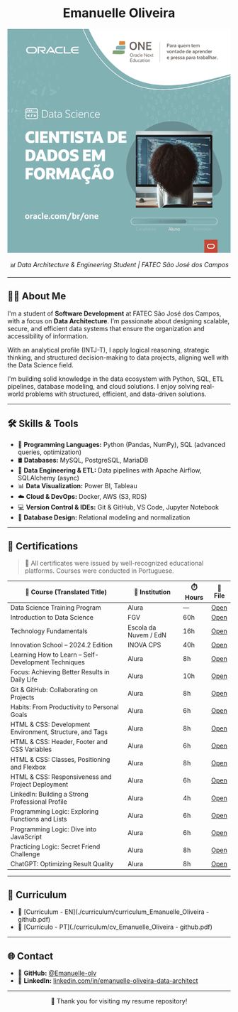 <h1 align="center">Emanuelle Oliveira</h1>

<p align="center">
  <img src="./images/E_O_Template+ONE+Aluno+DataScience_PT.png" alt="Banner of Emanuelle Oliveira" width="600">
</p>

<p align="center">
  <em>📊 Data Architecture & Engineering Student | FATEC São José dos Campos</em>
</p>

---

## 👩‍💻 About Me

I'm a student of **Software Development** at FATEC São José dos Campos, with a focus on **Data Architecture**. I’m passionate about designing scalable, secure, and efficient data systems that ensure the organization and accessibility of information.

With an analytical profile (INTJ-T), I apply logical reasoning, strategic thinking, and structured decision-making to data projects, aligning well with the Data Science field.

I'm building solid knowledge in the data ecosystem with Python, SQL, ETL pipelines, database modeling, and cloud solutions. I enjoy solving real-world problems with structured, efficient, and data-driven solutions.

---

## 🛠️ Skills & Tools

- 🐍 **Programming Languages:** Python (Pandas, NumPy), SQL (advanced queries, optimization)  
- 🛢️ **Databases:** MySQL, PostgreSQL, MariaDB  
- 🔁 **Data Engineering & ETL:** Data pipelines with Apache Airflow, SQLAlchemy (async)  
- 📊 **Data Visualization:** Power BI, Tableau  
- ☁️ **Cloud & DevOps:** Docker, AWS (S3, RDS)  
- 💻 **Version Control & IDEs:** Git & GitHub, VS Code, Jupyter Notebook  
- 🧱 **Database Design:** Relational modeling and normalization  

---

## 📜 Certifications

> 📝 All certificates were issued by well-recognized educational platforms. Courses were conducted in Portuguese.

| 📘 Course (Translated Title)                                              | 🏫 Institution            | ⏱️ Hours | 📎 File |
|--------------------------------------------------------------------------|---------------------------|----------|---------|
| Data Science Training Program                                            | Alura                     | —        | [Open](./certificates/aluno%20alura%20data%20science.pdf) |
| Introduction to Data Science                                             | FGV                       | 60h      | [Open](./certificates/certificado_Fgv_curso_gratuito_ciencia-de_dados_60h_14%2016%202024.pdf) |
| Technology Fundamentals                                                  | Escola da Nuvem / EdN     | 16h      | [Open](./certificates/Certificado+Trilha+de+Fundamentos+de+Tecnologia+EdN%20.pdf) |
| Innovation School – 2024.2 Edition                                       | INOVA CPS                 | 40h      | [Open](./certificates/escola_inovadores_2024_2.pdf) |
| Learning How to Learn – Self-Development Techniques                      | Alura                     | 8h       | [Open](./certificates/Emanuelle%20-%20Curso%20Aprender%20a%20aprender%20-%20t%C3%A9cnicas%20para%20seu%20autodesenvolvimento%20-%20Alura.pdf) |
| Focus: Achieving Better Results in Daily Life                 | Alura          | 10h      | [Open](./certificates/Emanuelle%20-%20Curso%20Foco_%20trazendo%20mais%20resultados%20para%20o%20dia%20a%20dia%20-%20Alura.pdf) |
| Git & GitHub: Collaborating on Projects                       | Alura          | 8h       | [Open](./certificates/Emanuelle%20-%20Curso%20Git%20e%20GitHub_%20compartilhando%20e%20colaborando%20em%20projetos%20-%20Alura.pdf) |
| Habits: From Productivity to Personal Goals                   | Alura          | 6h       | [Open](./certificates/Emanuelle%20-%20Curso%20H%C3%A1bitos_%20da%20produtividade%20%C3%A0s%20metas%20pessoais%20-%20Alura.pdf) |
| HTML & CSS: Development Environment, Structure, and Tags      | Alura          | 8h       | [Open](./certificates/Emanuelle%20-%20Curso%20HTML%20e%20CSS_%20ambientes%20de%20desenvolvimento%2C%20estrutura%20de%20arquivos%20e%20tags%20-%20Alura.pdf) |
| HTML & CSS: Header, Footer and CSS Variables                  | Alura          | 6h       | [Open](./certificates/Emanuelle%20-%20Curso%20HTML%20e%20CSS_%20cabe%C3%A7alho%2C%20footer%20e%20vari%C3%A1veis%20CSS%20-%20Alura.pdf) |
| HTML & CSS: Classes, Positioning and Flexbox                  | Alura          | 8h       | [Open](./certificates/Emanuelle%20-%20Curso%20HTML%20e%20CSS_%20Classes%2C%20posicionamento%20e%20Flexbox%20-%20Alura.pdf) |
| HTML & CSS: Responsiveness and Project Deployment             | Alura          | 6h       | [Open](./certificates/Emanuelle%20-%20Curso%20HTML%20e%20CSS_%20trabalhando%20com%20responsividade%20e%20publica%C3%A7%C3%A3o%20de%20projetos%20-%20Alura.pdf) |
| LinkedIn: Building a Strong Professional Profile              | Alura          | 4h       | [Open](./certificates/Emanuelle%20-%20Curso%20LinkedIn_%20como%20fazer%20o%20seu%20perfil%20trabalhar%20para%20voc%C3%AA%20-%20Alura.pdf) |
| Programming Logic: Exploring Functions and Lists              | Alura          | 6h       | [Open](./certificates/Emanuelle%20-%20Curso%20L%C3%B3gica%20de%20programa%C3%A7%C3%A3o_%20explore%20fun%C3%A7%C3%B5es%20e%20listas%20-%20Alura.pdf) |
| Programming Logic: Dive into JavaScript                       | Alura          | 6h       | [Open](./certificates/Emanuelle%20-%20Curso%20L%C3%B3gica%20de%20programa%C3%A7%C3%A3o_%20mergulhe%20em%20programa%C3%A7%C3%A3o%20com%20JavaScript%20-%20Alura.pdf) |
| Practicing Logic: Secret Friend Challenge                     | Alura          | 8h       | [Open](./certificates/Emanuelle%20-%20Curso%20Praticando%20Logica%20de%20programa%C3%A7%C3%A3o_%20Challenge%20amigo%20secreto%20-%20Alura.pdf) |
| ChatGPT: Optimizing Result Quality                            | Alura          | 8h       | [Open](./certificates/Emanuelle%20-%20Curso%20ChatGPT_%20otimizando%20a%20qualidade%20dos%20resultados%20-%20Alura.pdf) |

---

## 📄 Curriculum

- 📁 [Curriculum - EN](./curriculum/curriculum_Emanuelle_Oliveira - github.pdf)  
- 📁 [Currículo - PT](./curriculum/cv_Emanuelle_Oliveira - github.pdf)

---

## 🌐 Contact

- 🔗 **GitHub:** [@Emanuelle-olv](https://github.com/Emanuelle-olv)  
- 🔗 **LinkedIn:** [linkedin.com/in/emanuelle-oliveira-data-architect](https://www.linkedin.com/in/emanuelle-oliveira-data-architect)

---

<p align="center">
  💙 Thank you for visiting my resume repository!
</p>
